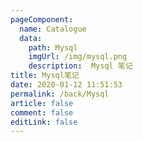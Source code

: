 ```yaml
---
pageComponent:
  name: Catalogue
  data:
    path: Mysql
    imgUrl: /img/mysql.png
    description:  Mysql 笔记
title: Mysql笔记
date: 2020-01-12 11:51:53
permalink: /back/Mysql
article: false
comment: false
editLink: false
---
```

